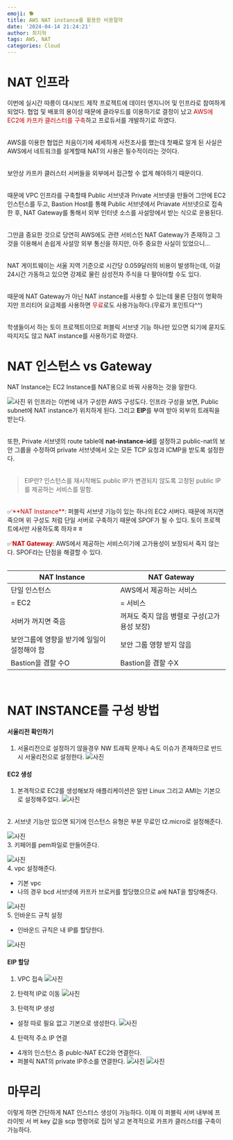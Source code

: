 ```yaml
---
emoji: 🐕
title: AWS NAT instance를 활용한 비용절약
date: '2024-04-14 21:24:21'
author: 최지혁
tags: AWS, NAT
categories: Cloud
---
```

# NAT 인프라

이번에 실시간 따릉이 대시보드 제작 프로젝트에 데이터 엔지니어 및 인프라로 참여하게 되었다. 
협업 및 배포의 용이성 때문에 클라우드를 이용하기로 결정이 났고 <font color="#c00000">AWS에 EC2에 카프카 클러스터를 구축</font>하고 프로듀서를 개발하기로 하였다.  
<br/>

AWS를 이용한 협업은 처음이기에 세세하게 사전조사를 했는데 첫째로 알게 된 사실은 AWS에서 네트워크를 설계할때 NAT의 사용은 필수적이라는 것이다.  
<br/>


보안상 카프카 클러스터 서버들을 외부에서 접근할 수 없게 해야하기 때문이다.  
<br/>

때문에 VPC 인프라를 구축할때 Public 서브넷과 Private 서브넷을 만들어 그안에 EC2 인스턴스를 두고, Bastion Host를 통해 Public 서브넷에서 Priavate 서브넷으로 접속한 후, NAT Gateway를 통해서 외부 인터넷 소스를 사설망에서 받는 식으로 운용된다.  
<br/>

그만큼 중요한 것으로 당연히 AWS에도 관련 서비스인 NAT Gateway가 존재하고 그것을 이용해서 손쉽게 사설망 외부 통신을 하지만, 아주 중요한 사실이 있었으니...  
<br/>

NAT 게이트웨이는 서울 지역 기준으로 시간당 0.059달러의 비용이 발생하는데, 이걸 24시간 가동하고 있으면 강제로 물린 삼성전자 주식을 다 팔아야할 수도 있다.  
<br/>

때문에 NAT Gateway가 아닌 NAT instance를 사용할 수 있는데 물론 단점이 명확하지만 프리티어 요금제를 사용하면 <font color="#c00000">무료</font>로도 사용가능하다.(무료가 포인트다^^)  
<br/>

학생들이서 하는 토이 프로젝트이므로 퍼블릭 서브넷 기능 하나만 있으면 되기에 묻지도 따지지도 않고 NAT instance를 사용하기로 하였다.  


# NAT 인스턴스 vs Gateway

NAT Instance는 EC2 Instance를 NAT용으로 바꿔 사용하는 것을 말한다.

![사진](https://onedrive.live.com/embed?resid=9DED56BE8CF81C92%21175&authkey=%21ACJyVPKOV4xFRFw&width=1826&height=1018)
위 인프라는 이번에 내가 구성한 AWS 구성도다.
인프라 구성을 보면, Public subnet에 NAT instance가 위치하게 된다. 그리고 **EIP**를 부여 받아 외부의 트래픽을 받는다.  
<br/>

또한, Private 서브넷의 route table에 **nat-instance-id**를 설정하고 public-nat의 보안 그룹을 수정하여 private 서브넷에서 오는 모든 TCP 요청과 ICMP을 받도록 설정한다.  
<br/>
> EIP란?
> 인스턴스를 재시작해도 public IP가 변경되지 않도록 고정된 public IP를 제공하는 서비스를 말함.  
<br/>
✅<font color="#c00000">**NAT Instance**</font>: 퍼블릭 서브넷 기능이 있는 하나의 EC2 서버다. 때문에 꺼지면 죽으며 위 구성도 처럼 단일 서버로 구축하기 때문에 SPOF가 될 수 있다. 토이 프로젝트에서만 사용하도록 하자ㅎㅎ

✅<font color="#c00000">**NAT Gateway**</font>: AWS에서 제공하는 서비스이기에 고가용성이 보장되서 죽지 않는다. SPOF라는 단점을 해결할 수 있다.  
<br/>

| **NAT Instance**         | **NAT Gateway**           |
| ------------------------ | ------------------------- |
| 단일 인스턴스                  | AWS에서 제공하는 서비스            |
| = EC2                    | = 서비스                     |
| 서버가 꺼지면 죽음               | 꺼져도 죽지 않음 병렬로 구성(고가용성 보장) |
| 보안그룹에 영향을 받기에 일일이 설정해야 함 | 보안 그룹 영향 받지 않음            |
| Bastion을 겸할 수O           | Bastion을 겸할 수X            |

<br/>

# NAT INSTANCE를 구성 방법

#### 서울리전 확인하기
1. 서울리전으로 설정하기 않을경우 NW 트래픽 문제나 속도 이슈가 존재하므로 반드시 서울리전으로 설정한다.
![사진](https://onedrive.live.com/embed?resid=9DED56BE8CF81C92%21180&authkey=%21APvwedKCHFgQ6Kw&width=1630&height=1224)

#### EC2 생성
1. 본격적으로 EC2를 생성해보자 애플리케이션은 일반 Linux 그리고 AMI는 기본으로 설정해주었다.
![사진](https://onedrive.live.com/embed?resid=9DED56BE8CF81C92%21178&authkey=%21AKRzq5kdXgvkcic&width=1606&height=1390)
<br/>
2. 서브넷 기능만 있으면 되기에 인스턴스 유형은 부분 무료인 t2.micro로 설정해준다.

![사진](https://onedrive.live.com/embed?resid=9DED56BE8CF81C92%21181&authkey=%21AKxVZWn1CiOmH5o&width=1588&height=460)
<br/>
3. 키페어를 pem파일로 만들어준다.

![사진](https://onedrive.live.com/embed?resid=9DED56BE8CF81C92%21182&authkey=%21APgiOuyNKz-W50M&width=408&height=394)
<br/>
4. vpc 설정해준다.
- 기본 vpc
- 나의 경우 bcd 서브넷에 카프카 브로커를 할당했으므로 a에 NAT을 할당해준다.

![사진](https://onedrive.live.com/embed?resid=9DED56BE8CF81C92%21183&authkey=%21AGgbEYqNyIHczdo&width=1598&height=1156)
<br/>
5. 인바운드 규칙 설정
- 인바운드 규칙은 내 IP를 할당한다.

![사진](https://onedrive.live.com/embed?resid=9DED56BE8CF81C92%21184&authkey=%21AH8QcDiiKDJCK4c&width=1582&height=552)

#### EIP 할당
1. VPC 접속
![사진](https://onedrive.live.com/embed?resid=9DED56BE8CF81C92%21186&authkey=%21AKPEtJmL7a-EvMQ&width=1828&height=788)

2. 탄력적 IP로 이동
![사진](https://onedrive.live.com/embed?resid=9DED56BE8CF81C92%21185&authkey=%21AO8AgBJvSrgK1QE&width=468&height=866)

3. 탄력적 IP 생성
- 설정 따로 필요 없고 기본으로 생성한다.
![사진](https://onedrive.live.com/embed?resid=9DED56BE8CF81C92%21187&authkey=%21AAr_8clA47VSufc&width=1608&height=1454)

4. 탄력적 주소 IP 연결
- 4개의 인스턴스 중 publc-NAT EC2와 연결한다.
- 퍼블릭 NAT의 private IP주소를 연결한다.
![사진](https://onedrive.live.com/embed?resid=9DED56BE8CF81C92%21188&authkey=%21AO2xww8Kgkg1rMo&width=1550&height=1250)
![사진](https://onedrive.live.com/embed?resid=9DED56BE8CF81C92%21189&authkey=%21AHnhNMasptV-XKk&width=1456&height=466)

# 마무리
이렇게 하면 간단하게 NAT 인스터스 생성이 가능하다. 이제 이 퍼블릭 서버 내부에 프라이빗 서 버 key 값을 scp 명령어로 집어 넣고 본격적으로 카프카 클러스터를 구축이 가능하다.
